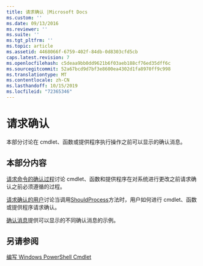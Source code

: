 ```yaml
---
title: 请求确认 |Microsoft Docs
ms.custom: ''
ms.date: 09/13/2016
ms.reviewer: ''
ms.suite: ''
ms.tgt_pltfrm: ''
ms.topic: article
ms.assetid: 4468066f-6759-402f-84db-0d8303cfd5cb
caps.latest.revision: 7
ms.openlocfilehash: c5deaa9bb0dd9621b6f03aeb188cf76ed35dff6c
ms.sourcegitcommit: 52a67bcd9d7bf3e8600ea4302d1fa8970ff9c998
ms.translationtype: MT
ms.contentlocale: zh-CN
ms.lasthandoff: 10/15/2019
ms.locfileid: "72365346"
---
```

# <a name="requesting-confirmation"></a>请求确认

本部分讨论在 cmdlet、函数或提供程序执行操作之前可以显示的确认消息。

## <a name="in-this-section"></a>本部分内容

[请求命令的确认过程](./requesting-confirmation-from-cmdlets.md)讨论 cmdlet、函数和提供程序在对系统进行更改之前请求确认之前必须遵循的过程。

[请求确认的用户](./users-requesting-confirmation.md)讨论当调用[ShouldProcess](/dotnet/api/System.Management.Automation.Cmdlet.ShouldProcess)方法时，用户如何进行 cmdlet、函数或提供程序请求确认。

[确认消息](./confirmation-messages.md)提供可以显示的不同确认消息的示例。

## <a name="see-also"></a>另请参阅

[编写 Windows PowerShell Cmdlet](./writing-a-windows-powershell-cmdlet.md)
